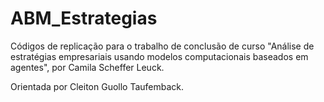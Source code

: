 # ABM_Estrategias

Códigos de replicação para o trabalho de conclusão de curso "Análise de estratégias empresariais usando modelos computacionais baseados em agentes", por Camila Scheffer Leuck.

Orientada por Cleiton Guollo Taufemback.
